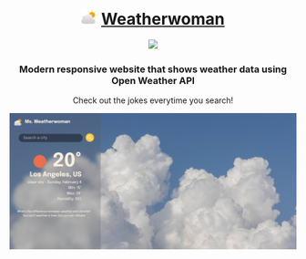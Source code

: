 
<div align="center">
  <h1>
      <img src="src/logo.png" alt="Weatherwoman Icon" height="28px">
      <a href="https://maggyprotasio.github.io/Weatherwoman/">Weatherwoman</a>
  </h1>
  <a href="https://maggyprotasio.github.io/Weatherwoman/">
      <img src="https://img.shields.io/badge/Created-April%202022-blue">
   </a>
  <h3>Modern responsive website that shows weather data using Open Weather API</h3>
  <p>Check out the jokes everytime you search! </p>
  <a href="https://maggyprotasio.github.io/Weatherwoman/">
      <img src="src/screenshot1.png">
  </a>
  
</div>
